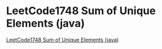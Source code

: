 # LeetCode1748 Sum of Unique Elements (java)
[LeetCode1748 Sum of Unique Elements (java)](https://aiwithcloud.com/2022/09/16/leetcode1748_sum_of_unique_elements_java/)